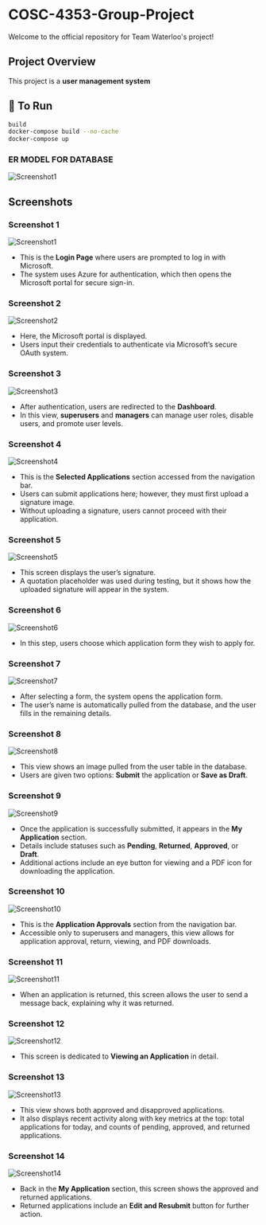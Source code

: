 # COSC-4353-Group-Project

Welcome to the official repository for Team Waterloo's project!

## Project Overview

This project is a **user management system**

## 🚀 To Run

```bash
build
docker-compose build --no-cache
docker-compose up
```


### ER MODEL FOR DATABASE
![Screenshot1](static/screenshots/Screenshot_ERModel_FOR_DATABASE.png)

## Screenshots

### Screenshot 1
![Screenshot1](static/screenshots/Screenshot1.png)

- This is the **Login Page** where users are prompted to log in with Microsoft.
- The system uses Azure for authentication, which then opens the Microsoft portal for secure sign-in.

### Screenshot 2
![Screenshot2](static/screenshots/Screenshot2.png)

- Here, the Microsoft portal is displayed.
- Users input their credentials to authenticate via Microsoft’s secure OAuth system.

### Screenshot 3
![Screenshot3](static/screenshots/Screenshot3.png)

- After authentication, users are redirected to the **Dashboard**.
- In this view, **superusers** and **managers** can manage user roles, disable users, and promote user levels.

### Screenshot 4
![Screenshot4](static/screenshots/Screenshot4.png)

- This is the **Selected Applications** section accessed from the navigation bar.
- Users can submit applications here; however, they must first upload a signature image.
- Without uploading a signature, users cannot proceed with their application.

### Screenshot 5
![Screenshot5](static/screenshots/Screenshot5.png)

- This screen displays the user’s signature.
- A quotation placeholder was used during testing, but it shows how the uploaded signature will appear in the system.

### Screenshot 6
![Screenshot6](static/screenshots/Screenshot6.png)

- In this step, users choose which application form they wish to apply for.

### Screenshot 7
![Screenshot7](static/screenshots/Screenshot7.png)

- After selecting a form, the system opens the application form.
- The user’s name is automatically pulled from the database, and the user fills in the remaining details.

### Screenshot 8
![Screenshot8](static/screenshots/Screenshot8.png)

- This view shows an image pulled from the user table in the database.
- Users are given two options: **Submit** the application or **Save as Draft**.

### Screenshot 9
![Screenshot9](static/screenshots/Screenshot9.png)

- Once the application is successfully submitted, it appears in the **My Application** section.
- Details include statuses such as **Pending**, **Returned**, **Approved**, or **Draft**.
- Additional actions include an eye button for viewing and a PDF icon for downloading the application.

### Screenshot 10
![Screenshot10](static/screenshots/Screenshot10.png)

- This is the **Application Approvals** section from the navigation bar.
- Accessible only to superusers and managers, this view allows for application approval, return, viewing, and PDF downloads.

### Screenshot 11
![Screenshot11](static/screenshots/Screenshot11.png)

- When an application is returned, this screen allows the user to send a message back, explaining why it was returned.

### Screenshot 12
![Screenshot12](static/screenshots/Screenshot12.png)

- This screen is dedicated to **Viewing an Application** in detail.

### Screenshot 13
![Screenshot13](static/screenshots/Screenshot13.png)

- This view shows both approved and disapproved applications.
- It also displays recent activity along with key metrics at the top: total applications for today, and counts of pending, approved, and returned applications.

### Screenshot 14
![Screenshot14](static/screenshots/Screenshot14.png)

- Back in the **My Application** section, this screen shows the approved and returned applications.
- Returned applications include an **Edit and Resubmit** button for further action.

